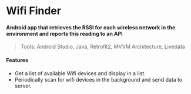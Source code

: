 # Wifi Finder

#### Android app that retrieves the RSSI for each wireless network in the environment and reports this reading to an API

> Tools:
> Android Studio, Java, Retrofit2, MVVM Architecture, Livedata

#### Features

 - Get a list of available Wifi devices and display in a list.
 - Periodically scan for wifi devices in the background and send data to server.



